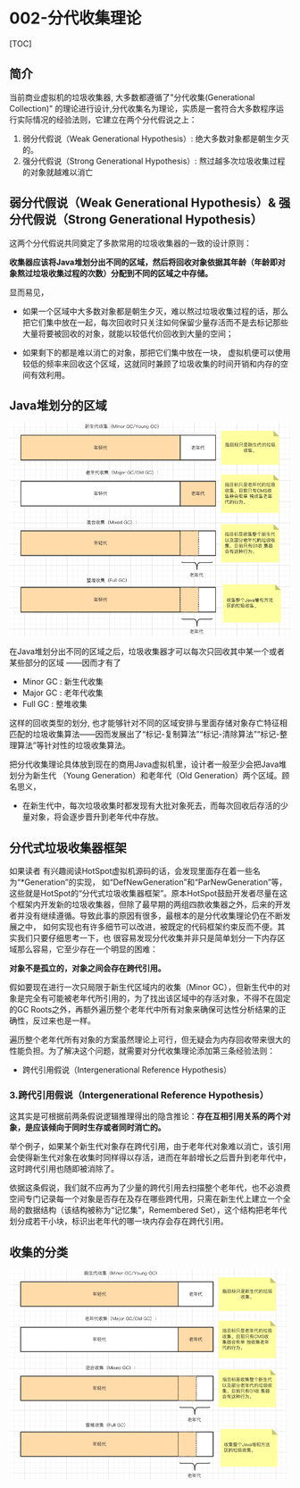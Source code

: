 # 002-分代收集理论

[TOC]

## 简介

当前商业虚拟机的垃圾收集器, 大多数都遵循了"分代收集(Generational Collection)" 的理论进行设计,分代收集名为理论，实质是一套符合大多数程序运行实际情况的经验法则，它建立在两个分代假说之上：

1. 弱分代假说（Weak Generational Hypothesis）: 绝大多数对象都是朝生夕灭的。
2. 强分代假说（Strong Generational Hypothesis）: 熬过越多次垃圾收集过程的对象就越难以消亡

## 弱分代假说（Weak Generational Hypothesis）& 强分代假说（Strong Generational Hypothesis）

这两个分代假说共同奠定了多款常用的垃圾收集器的一致的设计原则：

**收集器应该将Java堆划分出不同的区域，然后将回收对象依据其年龄（年龄即对象熬过垃圾收集过程的次数）分配到不同的区域之中存储。**

显而易见，

- 如果一个区域中大多数对象都是朝生夕灭，难以熬过垃圾收集过程的话，那么把它们集中放在一起，每次回收时只关注如何保留少量存活而不是去标记那些大量将要被回收的对象，就能以较低代价回收到大量的空间；

- 如果剩下的都是难以消亡的对象，那把它们集中放在一块， 虚拟机便可以使用较低的频率来回收这个区域，这就同时兼顾了垃圾收集的时间开销和内存的空间有效利用。



## Java堆划分的区域

<img src="assets/image-20211213221534176.png" alt="image-20211213221534176"  />

在Java堆划分出不同的区域之后，垃圾收集器才可以每次只回收其中某一个或者某些部分的区域 ——因而才有了

- Minor GC : 新生代收集
- Major GC : 老年代收集
- Full GC : 整堆收集

这样的回收类型的划分, 也才能够针对不同的区域安排与里面存储对象存亡特征相匹配的垃圾收集算法——因而发展出了“标记-复制算法”“标记-清除算法”“标记-整理算法”等针对性的垃圾收集算法。

把分代收集理论具体放到现在的商用Java虚拟机里，设计者一般至少会把Java堆划分为新生代 （Young Generation）和老年代（Old Generation）两个区域。顾名思义，

- 在新生代中，每次垃圾收集时都发现有大批对象死去，而每次回收后存活的少量对象，将会逐步晋升到老年代中存放。

## 分代式垃圾收集器框架

如果读者 有兴趣阅读HotSpot虚拟机源码的话，会发现里面存在着一些名为“*Generation”的实现， 如“DefNewGeneration”和“ParNewGeneration”等，这些就是HotSpot的“分代式垃圾收集器框架”。原本HotSpot鼓励开发者尽量在这个框架内开发新的垃圾收集器，但除了最早期的两组四款收集器之外，后来的开发者并没有继续遵循。导致此事的原因有很多，最根本的是分代收集理论仍在不断发展之中， 如何实现也有许多细节可以改进，被既定的代码框架约束反而不便。其实我们只要仔细思考一下，也 很容易发现分代收集并非只是简单划分一下内存区域那么容易，它至少存在一个明显的困难：

**对象不是孤立的，对象之间会存在跨代引用。** 

假如要现在进行一次只局限于新生代区域内的收集（Minor GC），但新生代中的对象是完全有可能被老年代所引用的，为了找出该区域中的存活对象，不得不在固定的GC Roots之外，再额外遍历整个老年代中所有对象来确保可达性分析结果的正确性，反过来也是一样。

遍历整个老年代所有对象的方案虽然理论上可行，但无疑会为内存回收带来很大的性能负担。为了解决这个问题，就需要对分代收集理论添加第三条经验法则：

- 跨代引用假说（Intergenerational Reference Hypothesis）

### 3.跨代引用假说（Intergenerational Reference Hypothesis）

这其实是可根据前两条假说逻辑推理得出的隐含推论：**存在互相引用关系的两个对象，是应该倾向于同时生存或者同时消亡的。**

举个例子，如果某个新生代对象存在跨代引用，由于老年代对象难以消亡，该引用会使得新生代对象在收集时同样得以存活，进而在年龄增长之后晋升到老年代中，这时跨代引用也随即被消除了。 

依据这条假说，我们就不应再为了少量的跨代引用去扫描整个老年代，也不必浪费空间专门记录每一个对象是否存在及存在哪些跨代用，只需在新生代上建立一个全局的数据结构（该结构被称为“记忆集”，Remembered Set），这个结构把老年代划分成若干小块，标识出老年代的哪一块内存会存在跨代引用。

## 收集的分类





<img src="assets/image-20211213221534176.png" alt="image-20211213221534176" style="zoom:50%;" />